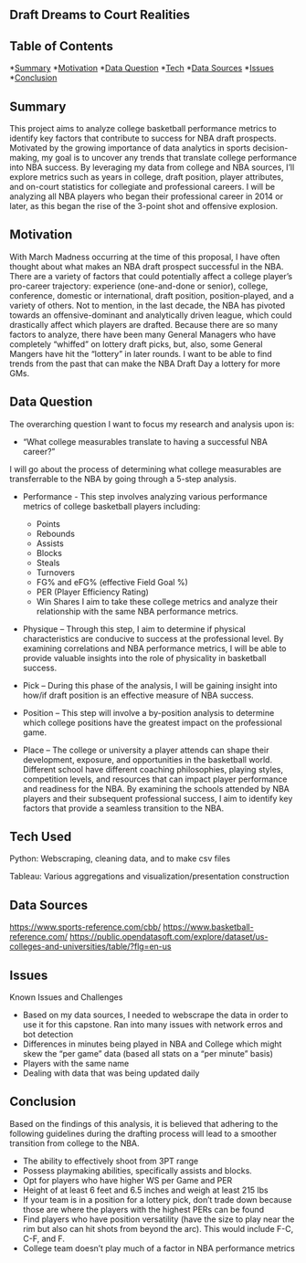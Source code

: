 ## Draft Dreams to Court Realities 

## Table of Contents 

*[Summary](#summary)
*[Motivation](#motivation)
*[Data Question](#data-question)
*[Tech](#tech-used)
*[Data Sources](#data-sources)
*[Issues](#issues)
*[Conclusion](#conclusion)

## Summary 

This project aims to analyze college basketball performance metrics to identify key factors that contribute to success for NBA draft prospects. Motivated by the growing importance of data analytics in sports decision-making, my goal is to uncover any trends that translate college performance into NBA success. By leveraging my data from college and NBA sources, I’ll explore metrics such as years in college, draft position, player attributes, and on-court statistics for collegiate and professional careers. I will be analyzing all NBA players who began their professional career in 2014 or later, as this began the rise of the 3-point shot and offensive explosion. 

## Motivation

With March Madness occurring at the time of this proposal, I have often thought about what makes an NBA draft prospect successful in the NBA. There are a variety of factors that could potentially affect a college player’s pro-career trajectory: experience (one-and-done or senior), college, conference, domestic or international, draft position, position-played, and a variety of others. Not to mention, in the last decade, the NBA has pivoted towards an offensive-dominant and analytically driven league, which could drastically affect which players are drafted. Because there are so many factors to analyze, there have been many General Managers who have completely “whiffed” on lottery draft picks, but, also, some General Mangers have hit the “lottery” in later rounds. I want to be able to find trends from the past that can make the NBA Draft Day a lottery for more GMs. 

## Data Question
The overarching question I want to focus my research and analysis upon is:  
* “What college measurables translate to having a successful NBA career?” 

I will go about the process of determining what college measurables are transferrable to the NBA by going through a 5-step analysis. 

* Performance - This step involves analyzing various performance metrics of college basketball players including: 
  * Points 
  * Rebounds
  * Assists
  * Blocks
  * Steals
  * Turnovers
  * FG% and eFG% (effective Field Goal %)
  * PER (Player Efficiency Rating) 
  * Win Shares
I aim to take these college metrics and analyze their relationship with the same NBA performance metrics. 

* Physique – Through this step, I aim to determine if physical characteristics are conducive to success at the professional level. By examining correlations and NBA performance metrics, I will be able to provide valuable insights into the role of physicality in basketball success. 

* Pick – During this phase of the analysis, I will be gaining insight into how/if draft position is an effective measure of NBA success. 

* Position – This step will involve a by-position analysis to determine which college positions have the greatest impact on the professional game.   

* Place – The college or university a player attends can shape their development, exposure, and opportunities in the basketball world. Different school have different coaching philosophies, playing styles, competition levels, and resources that can impact player performance and readiness for the NBA. By examining the schools attended by NBA players and their subsequent professional success, I aim to identify key factors that provide a seamless transition to the NBA. 


## Tech Used
Python: Webscraping, cleaning data, and to make csv files 

Tableau: Various aggregations and visualization/presentation construction

## Data Sources

https://www.sports-reference.com/cbb/
https://www.basketball-reference.com/
https://public.opendatasoft.com/explore/dataset/us-colleges-and-universities/table/?flg=en-us

## Issues
Known Issues and Challenges

* Based on my data sources, I needed to webscrape the data in order to use it for this capstone. Ran into many issues with network erros and bot detection
* Differences in minutes being played in NBA and College which might skew the “per game” data (based all stats on a “per minute” basis) 
* Players with the same name
* Dealing with data that was being updated daily

## Conclusion

Based on the findings of this analysis, it is believed that adhering to the following guidelines during the drafting process will lead to a smoother transition from college to the NBA.
* The ability to effectively shoot from 3PT range 
* Possess playmaking abilities, specifically assists and blocks. 
* Opt for players who have higher WS per Game and PER 
* Height of at least 6 feet and 6.5 inches and weigh at least 215 lbs
* If your team is in a position for a lottery pick, don’t trade down because those are where the players with the highest PERs can be found
* Find players who have position versatility (have the size to play near the rim but also can hit shots from beyond the arc). This would include F-C, C-F, and F. 
* College team doesn’t play much of a factor in NBA performance metrics



